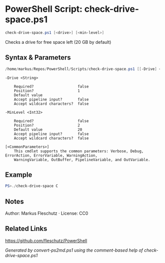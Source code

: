 # PowerShell Script: check-drive-space.ps1
```powershell
check-drive-space.ps1 [<drive>] [<min-level>]
```

Checks a drive for free space left (20 GB by default)

## Syntax & Parameters
```powershell
/home/markus/Repos/PowerShell/Scripts/check-drive-space.ps1 [[-Drive] <String>] [[-MinLevel] <Int32>] [<CommonParameters>]
```

```
-Drive <String>
    
    Required?                    false
    Position?                    1
    Default value                
    Accept pipeline input?       false
    Accept wildcard characters?  false
```

```
-MinLevel <Int32>
    
    Required?                    false
    Position?                    2
    Default value                20
    Accept pipeline input?       false
    Accept wildcard characters?  false
```

```
[<CommonParameters>]
    This cmdlet supports the common parameters: Verbose, Debug, ErrorAction, ErrorVariable, WarningAction, 
    WarningVariable, OutBuffer, PipelineVariable, and OutVariable.
```

## Example
```powershell
PS>./check-drive-space C
```


## Notes
Author: Markus Fleschutz · License: CC0

## Related Links
https://github.com/fleschutz/PowerShell

*Generated by convert-ps2md.ps1 using the comment-based help of check-drive-space.ps1*
